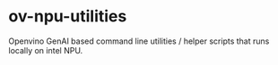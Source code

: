 # ov-npu-utilities
Openvino GenAI based command line utilities / helper scripts that runs locally on intel NPU.
